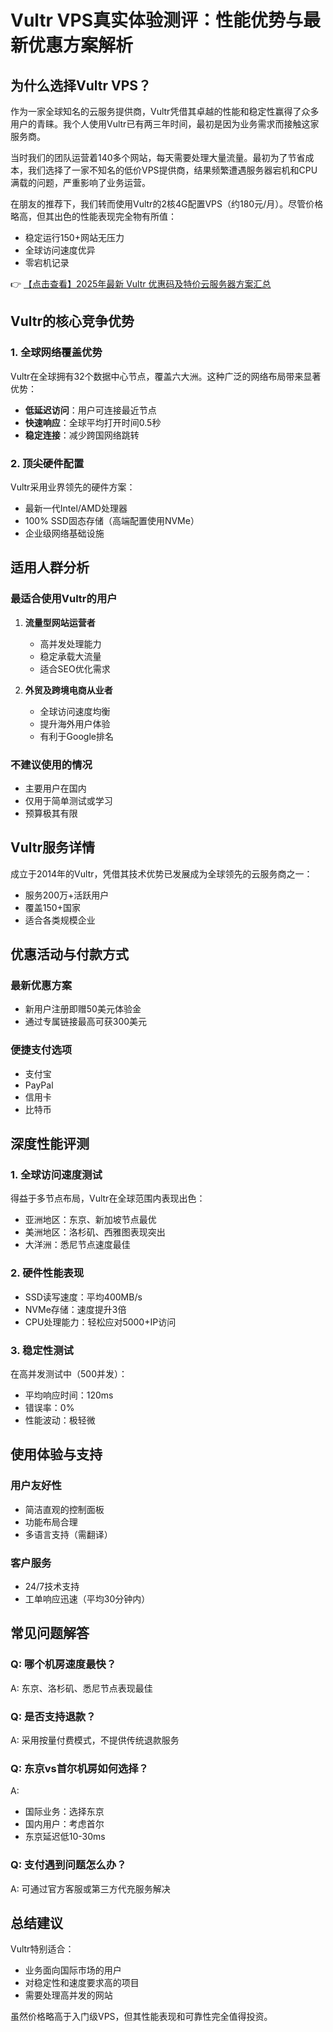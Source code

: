 # Vultr VPS真实体验测评：性能优势与最新优惠方案解析

## 为什么选择Vultr VPS？

作为一家全球知名的云服务提供商，Vultr凭借其卓越的性能和稳定性赢得了众多用户的青睐。我个人使用Vultr已有两三年时间，最初是因为业务需求而接触这家服务商。

当时我们的团队运营着140多个网站，每天需要处理大量流量。最初为了节省成本，我们选择了一家不知名的低价VPS提供商，结果频繁遭遇服务器宕机和CPU满载的问题，严重影响了业务运营。

在朋友的推荐下，我们转而使用Vultr的2核4G配置VPS（约180元/月）。尽管价格略高，但其出色的性能表现完全物有所值：

- 稳定运行150+网站无压力
- 全球访问速度优异
- 零宕机记录

👉 [【点击查看】2025年最新 Vultr 优惠码及特价云服务器方案汇总](https://bit.ly/VuLtr)

## Vultr的核心竞争优势

### 1. 全球网络覆盖优势
Vultr在全球拥有32个数据中心节点，覆盖六大洲。这种广泛的网络布局带来显著优势：

- **低延迟访问**：用户可连接最近节点
- **快速响应**：全球平均打开时间0.5秒
- **稳定连接**：减少跨国网络跳转

### 2. 顶尖硬件配置
Vultr采用业界领先的硬件方案：

- 最新一代Intel/AMD处理器
- 100% SSD固态存储（高端配置使用NVMe）
- 企业级网络基础设施

## 适用人群分析

### 最适合使用Vultr的用户
1. **流量型网站运营者**
   - 高并发处理能力
   - 稳定承载大流量
   - 适合SEO优化需求

2. **外贸及跨境电商从业者**
   - 全球访问速度均衡
   - 提升海外用户体验
   - 有利于Google排名

### 不建议使用的情况
- 主要用户在国内
- 仅用于简单测试或学习
- 预算极其有限

## Vultr服务详情

成立于2014年的Vultr，凭借其技术优势已发展成为全球领先的云服务商之一：

- 服务200万+活跃用户
- 覆盖150+国家
- 适合各类规模企业

## 优惠活动与付款方式

### 最新优惠方案
- 新用户注册即赠50美元体验金
- 通过专属链接最高可获300美元

### 便捷支付选项
- 支付宝
- PayPal
- 信用卡
- 比特币

## 深度性能评测

### 1. 全球访问速度测试
得益于多节点布局，Vultr在全球范围内表现出色：

- 亚洲地区：东京、新加坡节点最优
- 美洲地区：洛杉矶、西雅图表现突出
- 大洋洲：悉尼节点速度最佳

### 2. 硬件性能表现
- SSD读写速度：平均400MB/s
- NVMe存储：速度提升3倍
- CPU处理能力：轻松应对5000+IP访问

### 3. 稳定性测试
在高并发测试中（500并发）：
- 平均响应时间：120ms
- 错误率：0%
- 性能波动：极轻微

## 使用体验与支持

### 用户友好性
- 简洁直观的控制面板
- 功能布局合理
- 多语言支持（需翻译）

### 客户服务
- 24/7技术支持
- 工单响应迅速（平均30分钟内）

## 常见问题解答

### Q: 哪个机房速度最快？
A: 东京、洛杉矶、悉尼节点表现最佳

### Q: 是否支持退款？
A: 采用按量付费模式，不提供传统退款服务

### Q: 东京vs首尔机房如何选择？
A: 
- 国际业务：选择东京
- 国内用户：考虑首尔
- 东京延迟低10-30ms

### Q: 支付遇到问题怎么办？
A: 可通过官方客服或第三方代充服务解决

## 总结建议
Vultr特别适合：
- 业务面向国际市场的用户
- 对稳定性和速度要求高的项目
- 需要处理高并发的网站

虽然价格略高于入门级VPS，但其性能表现和可靠性完全值得投资。